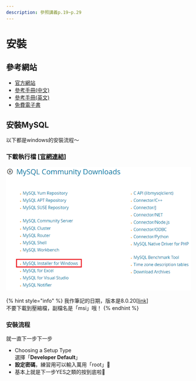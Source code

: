 ```yaml
---
description: 參照講義p.19~p.29
---
```


# 安裝

## 參考網站

* [官方網站](https://www.mysql.com)
* [參考手冊(中文)](https://www.wnvs.cyc.edu.tw/ebook/mysql/manual\_toc.html)
* [參考手冊(英文)](https://dev.mysql.com/doc/mysql/en/index.html)
* [免費電子書](http://it-ebooks.info)

##

## 安裝MySQL

以下都是windows的安裝流程～

### 下載執行檔 \[[官網連結](https://dev.mysql.com/downloads/)]

![官網 > 下載 > Community(免費) Downloads](<../.gitbook/assets/image (11).png>)

{% hint style="info" %}
我作筆記的日期，版本是8.0.20\[[link](https://dev.mysql.com/downloads/installer/)]\
不要下載到壓縮檔，副檔名是「msi」哦！
{% endhint %}

### 安裝流程

就一直下一步下一步

* Choosing a Setup Type\
  選擇「**Developer Default**」
* **設定密碼**，練習用可以輸入萬用「root」🤪
* 基本上就是下一步YES之類的按到底啦🤪

